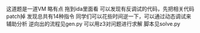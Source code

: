 这道题是一道VM 略有点
拖到ida里面看
可以发现有反调试的代码，先把相关代码patch掉
发现总共有14种指令
同学们可以花些时间逆一下，可以通过动态调试来辅助分析
逆向出的流程见gen.py
可以用z3对问题进行求解
脚本见solve.py




